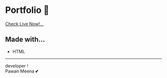 # Portfolio :wine_glass:
<a href="https://pawan-meena.github.io/Custom-Google-Translate/" target="_blank">Check Live Now!...</a>
<br>

## Made with...
-   HTML
---

developer !  
Pawan Meena :two_hearts:
